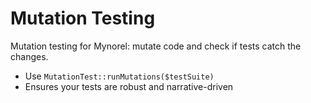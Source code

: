 # Mutation Testing

Mutation testing for Mynorel: mutate code and check if tests catch the changes.

- Use `MutationTest::runMutations($testSuite)`
- Ensures your tests are robust and narrative-driven
